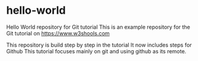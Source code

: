# hello-world
Hello World repository for Git tutorial
This is an example repository for the Git tutorial on
https://www.w3shools.com

This repository is build step by step in the tutorial
It now includes steps for Github
This tutorial focuses mainly on git and using github as its remote.
